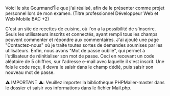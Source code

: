 Voici le site Gourmand'Île que j'ai réalisé, afin de le présenter comme projet personnel lors de mon examen. (Titre professionnel Développeur Web et Web Mobile BAC +2)

C'est un site de recettes de cuisine, où l'on a la possibilité de s'inscrire.
Seuls les utilisateurs inscrits et connectés, ayant rempli tous les champs peuvent commenter et répondre aux commentaires.
J'ai ajouté une page "Contactez-nous" où je traite toutes sortes de demandes soumises par les utilisateurs.
Enfin, nous avons "Mot de passe oublié", qui permet à l'utilisateur de réinitialiser son mot de passe. Ceci en recevant un code aléatoire de 5 chiffres, sur l'adresse e-mail avec laquelle il s'est inscrit.
Une fois le code reçu, il devra le saisir dans le champ dédié, puis saisir son nouveau mot de passe.

⚠️ IMPORTANT ⚠️: 
Veuillez importer la bibliothèque PHPMailer-master dans le dossier et saisir vos informations dans le fichier Mail.php.
